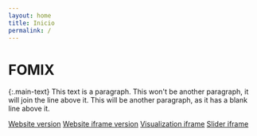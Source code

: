 ```yaml
---
layout: home
title: Inicio
permalink: /
---
```


# FOMIX

{:.main-text}
This text is a paragraph.
This won't be another paragraph, it will join the line above it.
This will be another paragraph, as it has a blank line above it.

[Website version](https://towerbuilder.poderlatam.org/)
[Website iframe version](https://towerbuilder.poderlatam.org/?iframe)
[Visualization iframe](https://towerbuilder.poderlatam.org/iframe-visualization/)
[Slider iframe](https://towerbuilder.poderlatam.org/iframe-slider/)
